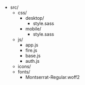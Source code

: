 - src/
	- css/
		- desktop/  
			-	style.sass 
		- mobile/
			- style.sass
	-	js/
		-	app.js
		-	fire.js
		-	base.js
		-	auth.js
  - icons/ 
  - fonts/
  	-	Montserrat-Regular.woff2 
